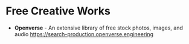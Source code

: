 # Free Creative Works

* **Openverse** - An extensive library of free stock photos, images, and audio https://search-production.openverse.engineering 